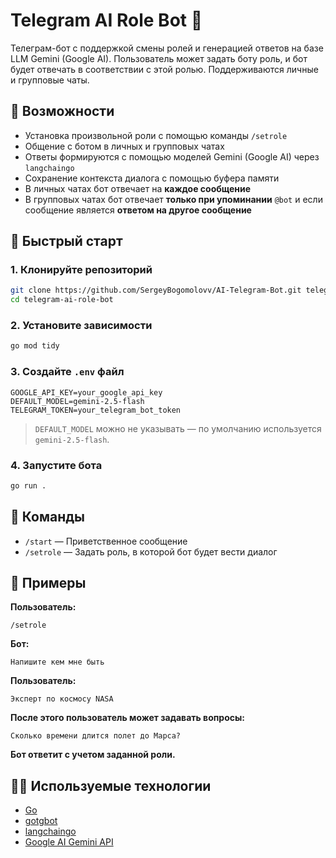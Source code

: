 # Telegram AI Role Bot 🤖

Телеграм-бот с поддержкой смены ролей и генерацией ответов на базе LLM Gemini (Google AI). Пользователь может задать боту роль, и бот будет отвечать в соответствии с этой ролью. Поддерживаются личные и групповые чаты.

## 🔧 Возможности

- Установка произвольной роли с помощью команды `/setrole`
- Общение с ботом в личных и групповых чатах
- Ответы формируются с помощью моделей Gemini (Google AI) через `langchaingo`
- Сохранение контекста диалога с помощью буфера памяти
- В личных чатах бот отвечает на **каждое сообщение**
- В групповых чатах бот отвечает **только при упоминании** `@bot` и если сообщение является **ответом на другое сообщение**

## 🚀 Быстрый старт

### 1. Клонируйте репозиторий

```bash
git clone https://github.com/SergeyBogomolovv/AI-Telegram-Bot.git telegram-ai-role-bot
cd telegram-ai-role-bot
```

### 2. Установите зависимости

```bash
go mod tidy
```

### 3. Создайте `.env` файл

```env
GOOGLE_API_KEY=your_google_api_key
DEFAULT_MODEL=gemini-2.5-flash
TELEGRAM_TOKEN=your_telegram_bot_token
```

> `DEFAULT_MODEL` можно не указывать — по умолчанию используется `gemini-2.5-flash`.

### 4. Запустите бота

```bash
go run .
```

## 📜 Команды

- `/start` — Приветственное сообщение
- `/setrole` — Задать роль, в которой бот будет вести диалог

## 💬 Примеры

**Пользователь:**

`/setrole`

**Бот:**

`Напишите кем мне быть`

**Пользователь:**

`Эксперт по космосу NASA`

**После этого пользователь может задавать вопросы:**

`Сколько времени длится полет до Марса?`

**Бот ответит с учетом заданной роли.**

## 👨‍💻 Используемые технологии

- [Go](https://golang.org/)
- [gotgbot](https://github.com/PaulSonOfLars/gotgbot)
- [langchaingo](https://github.com/tmc/langchaingo)
- [Google AI Gemini API](https://ai.google.dev/)
